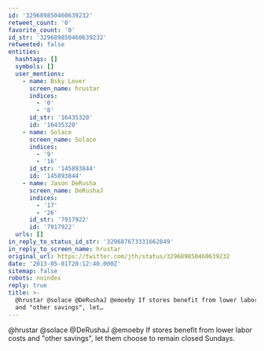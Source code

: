 ```yaml
---
id: '329689850460639232'
retweet_count: '0'
favorite_count: '0'
id_str: '329689850460639232'
retweeted: false
entities:
  hashtags: []
  symbols: []
  user_mentions:
    - name: Bsky Lover
      screen_name: hrustar
      indices:
        - '0'
        - '8'
      id_str: '16435320'
      id: '16435320'
    - name: Solace
      screen_name: Solace
      indices:
        - '9'
        - '16'
      id_str: '145893844'
      id: '145893844'
    - name: Jason DeRusha
      screen_name: DeRushaJ
      indices:
        - '17'
        - '26'
      id_str: '7917922'
      id: '7917922'
  urls: []
in_reply_to_status_id_str: '329687673331662849'
in_reply_to_screen_name: hrustar
original_url: https://twitter.com/jth/status/329689850460639232
date: '2013-05-01T20:12:40.000Z'
sitemap: false
robots: noindex
reply: true
title: >-
  @hrustar @solace @DeRushaJ @emoeby If stores benefit from lower labor costs
  and "other savings", let…
---
```


@hrustar @solace @DeRushaJ @emoeby If stores benefit from lower labor costs and "other savings", let them choose to remain closed Sundays.